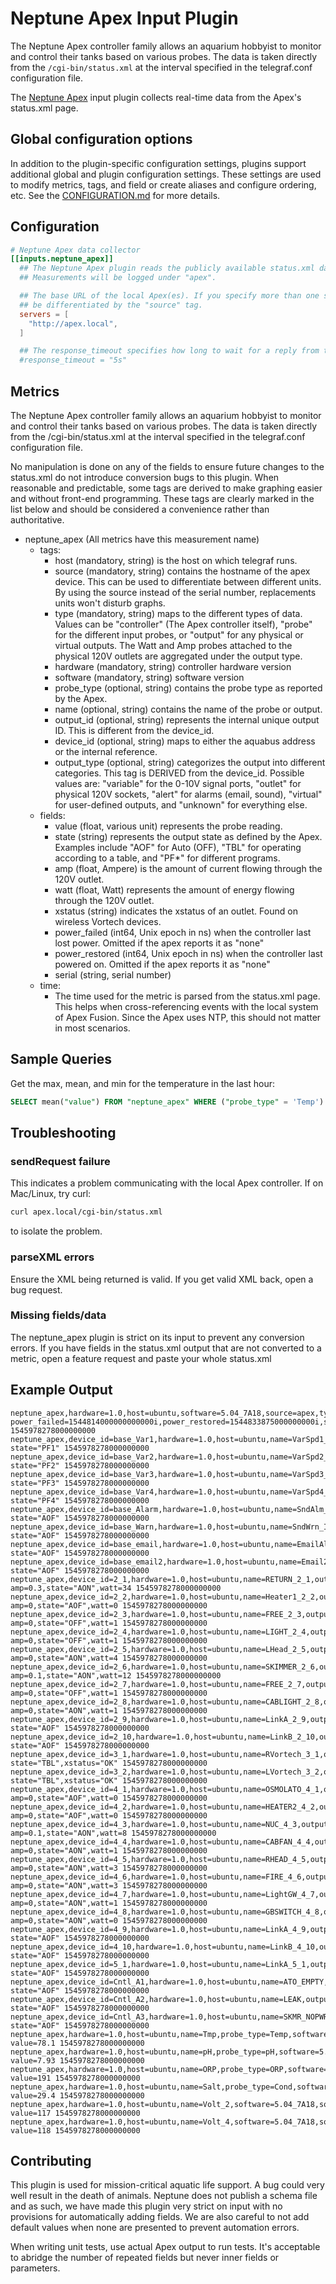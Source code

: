 # Neptune Apex Input Plugin

The Neptune Apex controller family allows an aquarium hobbyist to monitor and
control their tanks based on various probes. The data is taken directly from the
`/cgi-bin/status.xml` at the interval specified in the telegraf.conf
configuration file.

The [Neptune Apex](https://www.neptunesystems.com/) input plugin collects
real-time data from the Apex's status.xml page.

## Global configuration options <!-- @/docs/includes/plugin_config.md -->

In addition to the plugin-specific configuration settings, plugins support
additional global and plugin configuration settings. These settings are used to
modify metrics, tags, and field or create aliases and configure ordering, etc.
See the [CONFIGURATION.md][CONFIGURATION.md] for more details.

[CONFIGURATION.md]: ../../../docs/CONFIGURATION.md#plugins

## Configuration

```toml @sample.conf
# Neptune Apex data collector
[[inputs.neptune_apex]]
  ## The Neptune Apex plugin reads the publicly available status.xml data from a local Apex.
  ## Measurements will be logged under "apex".

  ## The base URL of the local Apex(es). If you specify more than one server, they will
  ## be differentiated by the "source" tag.
  servers = [
    "http://apex.local",
  ]

  ## The response_timeout specifies how long to wait for a reply from the Apex.
  #response_timeout = "5s"

```

## Metrics

The Neptune Apex controller family allows an aquarium hobbyist to monitor and
control their tanks based on various probes. The data is taken directly from the
/cgi-bin/status.xml at the interval specified in the telegraf.conf configuration
file.

No manipulation is done on any of the fields to ensure future changes to the
status.xml do not introduce conversion bugs to this plugin. When reasonable and
predictable, some tags are derived to make graphing easier and without front-end
programming. These tags are clearly marked in the list below and should be
considered a convenience rather than authoritative.

- neptune_apex (All metrics have this measurement name)
  - tags:
    - host (mandatory, string) is the host on which telegraf runs.
    - source (mandatory, string) contains the hostname of the apex device. This can be used to differentiate between
    different units. By using the source instead of the serial number, replacements units won't disturb graphs.
    - type (mandatory, string) maps to the different types of data. Values can be "controller" (The Apex controller
    itself), "probe" for the different input probes, or "output" for any physical or virtual outputs. The Watt and Amp
    probes attached to the physical 120V outlets are aggregated under the output type.
    - hardware (mandatory, string) controller hardware version
    - software (mandatory, string) software version
    - probe_type (optional, string) contains the probe type as reported by the Apex.
    - name (optional, string) contains the name of the probe or output.
    - output_id (optional, string) represents the internal unique output ID. This is different from the device_id.
    - device_id (optional, string) maps to either the aquabus address or the internal reference.
    - output_type (optional, string) categorizes the output into different categories. This tag is DERIVED from the
    device_id. Possible values are: "variable" for the 0-10V signal ports, "outlet" for physical 120V sockets, "alert"
    for alarms (email, sound), "virtual" for user-defined outputs, and "unknown" for everything else.
  - fields:
    - value (float, various unit) represents the probe reading.
    - state (string) represents the output state as defined by the Apex. Examples include "AOF" for Auto (OFF), "TBL"
    for operating according to a table, and "PF*" for different programs.
    - amp (float, Ampere) is the amount of current flowing through the 120V outlet.
    - watt (float, Watt) represents the amount of energy flowing through the 120V outlet.
    - xstatus (string) indicates the xstatus of an outlet. Found on wireless Vortech devices.
    - power_failed (int64, Unix epoch in ns) when the controller last lost power. Omitted if the apex reports it as "none"
    - power_restored (int64, Unix epoch in ns) when the controller last powered on. Omitted if the apex reports it as "none"
    - serial (string, serial number)
  - time:
    - The time used for the metric is parsed from the status.xml page. This helps when cross-referencing events with
     the local system of Apex Fusion. Since the Apex uses NTP, this should not matter in most scenarios.

## Sample Queries

Get the max, mean, and min for the temperature in the last hour:

```sql
SELECT mean("value") FROM "neptune_apex" WHERE ("probe_type" = 'Temp') AND time >= now() - 6h GROUP BY time(20s)
```

## Troubleshooting

### sendRequest failure

This indicates a problem communicating with the local Apex controller. If on
Mac/Linux, try curl:

```sh
curl apex.local/cgi-bin/status.xml
```

to isolate the problem.

### parseXML errors

Ensure the XML being returned is valid. If you get valid XML back, open a bug
request.

### Missing fields/data

The neptune_apex plugin is strict on its input to prevent any conversion
errors. If you have fields in the status.xml output that are not converted to a
metric, open a feature request and paste your whole status.xml

## Example Output

```text
neptune_apex,hardware=1.0,host=ubuntu,software=5.04_7A18,source=apex,type=controller power_failed=1544814000000000000i,power_restored=1544833875000000000i,serial="AC5:12345" 1545978278000000000
neptune_apex,device_id=base_Var1,hardware=1.0,host=ubuntu,name=VarSpd1_I1,output_id=0,output_type=variable,software=5.04_7A18,source=apex,type=output state="PF1" 1545978278000000000
neptune_apex,device_id=base_Var2,hardware=1.0,host=ubuntu,name=VarSpd2_I2,output_id=1,output_type=variable,software=5.04_7A18,source=apex,type=output state="PF2" 1545978278000000000
neptune_apex,device_id=base_Var3,hardware=1.0,host=ubuntu,name=VarSpd3_I3,output_id=2,output_type=variable,software=5.04_7A18,source=apex,type=output state="PF3" 1545978278000000000
neptune_apex,device_id=base_Var4,hardware=1.0,host=ubuntu,name=VarSpd4_I4,output_id=3,output_type=variable,software=5.04_7A18,source=apex,type=output state="PF4" 1545978278000000000
neptune_apex,device_id=base_Alarm,hardware=1.0,host=ubuntu,name=SndAlm_I6,output_id=4,output_type=alert,software=5.04_7A18,source=apex,type=output state="AOF" 1545978278000000000
neptune_apex,device_id=base_Warn,hardware=1.0,host=ubuntu,name=SndWrn_I7,output_id=5,output_type=alert,software=5.04_7A18,source=apex,type=output state="AOF" 1545978278000000000
neptune_apex,device_id=base_email,hardware=1.0,host=ubuntu,name=EmailAlm_I5,output_id=6,output_type=alert,software=5.04_7A18,source=apex,type=output state="AOF" 1545978278000000000
neptune_apex,device_id=base_email2,hardware=1.0,host=ubuntu,name=Email2Alm_I9,output_id=7,output_type=alert,software=5.04_7A18,source=apex,type=output state="AOF" 1545978278000000000
neptune_apex,device_id=2_1,hardware=1.0,host=ubuntu,name=RETURN_2_1,output_id=8,output_type=outlet,software=5.04_7A18,source=apex,type=output amp=0.3,state="AON",watt=34 1545978278000000000
neptune_apex,device_id=2_2,hardware=1.0,host=ubuntu,name=Heater1_2_2,output_id=9,output_type=outlet,software=5.04_7A18,source=apex,type=output amp=0,state="AOF",watt=0 1545978278000000000
neptune_apex,device_id=2_3,hardware=1.0,host=ubuntu,name=FREE_2_3,output_id=10,output_type=outlet,software=5.04_7A18,source=apex,type=output amp=0,state="OFF",watt=1 1545978278000000000
neptune_apex,device_id=2_4,hardware=1.0,host=ubuntu,name=LIGHT_2_4,output_id=11,output_type=outlet,software=5.04_7A18,source=apex,type=output amp=0,state="OFF",watt=1 1545978278000000000
neptune_apex,device_id=2_5,hardware=1.0,host=ubuntu,name=LHead_2_5,output_id=12,output_type=outlet,software=5.04_7A18,source=apex,type=output amp=0,state="AON",watt=4 1545978278000000000
neptune_apex,device_id=2_6,hardware=1.0,host=ubuntu,name=SKIMMER_2_6,output_id=13,output_type=outlet,software=5.04_7A18,source=apex,type=output amp=0.1,state="AON",watt=12 1545978278000000000
neptune_apex,device_id=2_7,hardware=1.0,host=ubuntu,name=FREE_2_7,output_id=14,output_type=outlet,software=5.04_7A18,source=apex,type=output amp=0,state="OFF",watt=1 1545978278000000000
neptune_apex,device_id=2_8,hardware=1.0,host=ubuntu,name=CABLIGHT_2_8,output_id=15,output_type=outlet,software=5.04_7A18,source=apex,type=output amp=0,state="AON",watt=1 1545978278000000000
neptune_apex,device_id=2_9,hardware=1.0,host=ubuntu,name=LinkA_2_9,output_id=16,output_type=unknown,software=5.04_7A18,source=apex,type=output state="AOF" 1545978278000000000
neptune_apex,device_id=2_10,hardware=1.0,host=ubuntu,name=LinkB_2_10,output_id=17,output_type=unknown,software=5.04_7A18,source=apex,type=output state="AOF" 1545978278000000000
neptune_apex,device_id=3_1,hardware=1.0,host=ubuntu,name=RVortech_3_1,output_id=18,output_type=unknown,software=5.04_7A18,source=apex,type=output state="TBL",xstatus="OK" 1545978278000000000
neptune_apex,device_id=3_2,hardware=1.0,host=ubuntu,name=LVortech_3_2,output_id=19,output_type=unknown,software=5.04_7A18,source=apex,type=output state="TBL",xstatus="OK" 1545978278000000000
neptune_apex,device_id=4_1,hardware=1.0,host=ubuntu,name=OSMOLATO_4_1,output_id=20,output_type=outlet,software=5.04_7A18,source=apex,type=output amp=0,state="AOF",watt=0 1545978278000000000
neptune_apex,device_id=4_2,hardware=1.0,host=ubuntu,name=HEATER2_4_2,output_id=21,output_type=outlet,software=5.04_7A18,source=apex,type=output amp=0,state="AOF",watt=0 1545978278000000000
neptune_apex,device_id=4_3,hardware=1.0,host=ubuntu,name=NUC_4_3,output_id=22,output_type=outlet,software=5.04_7A18,source=apex,type=output amp=0.1,state="AON",watt=8 1545978278000000000
neptune_apex,device_id=4_4,hardware=1.0,host=ubuntu,name=CABFAN_4_4,output_id=23,output_type=outlet,software=5.04_7A18,source=apex,type=output amp=0,state="AON",watt=1 1545978278000000000
neptune_apex,device_id=4_5,hardware=1.0,host=ubuntu,name=RHEAD_4_5,output_id=24,output_type=outlet,software=5.04_7A18,source=apex,type=output amp=0,state="AON",watt=3 1545978278000000000
neptune_apex,device_id=4_6,hardware=1.0,host=ubuntu,name=FIRE_4_6,output_id=25,output_type=outlet,software=5.04_7A18,source=apex,type=output amp=0,state="AON",watt=3 1545978278000000000
neptune_apex,device_id=4_7,hardware=1.0,host=ubuntu,name=LightGW_4_7,output_id=26,output_type=outlet,software=5.04_7A18,source=apex,type=output amp=0,state="AON",watt=1 1545978278000000000
neptune_apex,device_id=4_8,hardware=1.0,host=ubuntu,name=GBSWITCH_4_8,output_id=27,output_type=outlet,software=5.04_7A18,source=apex,type=output amp=0,state="AON",watt=0 1545978278000000000
neptune_apex,device_id=4_9,hardware=1.0,host=ubuntu,name=LinkA_4_9,output_id=28,output_type=unknown,software=5.04_7A18,source=apex,type=output state="AOF" 1545978278000000000
neptune_apex,device_id=4_10,hardware=1.0,host=ubuntu,name=LinkB_4_10,output_id=29,output_type=unknown,software=5.04_7A18,source=apex,type=output state="AOF" 1545978278000000000
neptune_apex,device_id=5_1,hardware=1.0,host=ubuntu,name=LinkA_5_1,output_id=30,output_type=unknown,software=5.04_7A18,source=apex,type=output state="AOF" 1545978278000000000
neptune_apex,device_id=Cntl_A1,hardware=1.0,host=ubuntu,name=ATO_EMPTY,output_id=31,output_type=virtual,software=5.04_7A18,source=apex,type=output state="AOF" 1545978278000000000
neptune_apex,device_id=Cntl_A2,hardware=1.0,host=ubuntu,name=LEAK,output_id=32,output_type=virtual,software=5.04_7A18,source=apex,type=output state="AOF" 1545978278000000000
neptune_apex,device_id=Cntl_A3,hardware=1.0,host=ubuntu,name=SKMR_NOPWR,output_id=33,output_type=virtual,software=5.04_7A18,source=apex,type=output state="AOF" 1545978278000000000
neptune_apex,hardware=1.0,host=ubuntu,name=Tmp,probe_type=Temp,software=5.04_7A18,source=apex,type=probe value=78.1 1545978278000000000
neptune_apex,hardware=1.0,host=ubuntu,name=pH,probe_type=pH,software=5.04_7A18,source=apex,type=probe value=7.93 1545978278000000000
neptune_apex,hardware=1.0,host=ubuntu,name=ORP,probe_type=ORP,software=5.04_7A18,source=apex,type=probe value=191 1545978278000000000
neptune_apex,hardware=1.0,host=ubuntu,name=Salt,probe_type=Cond,software=5.04_7A18,source=apex,type=probe value=29.4 1545978278000000000
neptune_apex,hardware=1.0,host=ubuntu,name=Volt_2,software=5.04_7A18,source=apex,type=probe value=117 1545978278000000000
neptune_apex,hardware=1.0,host=ubuntu,name=Volt_4,software=5.04_7A18,source=apex,type=probe value=118 1545978278000000000
```

## Contributing

This plugin is used for mission-critical aquatic life support. A bug could very
well result in the death of animals. Neptune does not publish a schema file and
as such, we have made this plugin very strict on input with no provisions for
automatically adding fields. We are also careful to not add default values when
none are presented to prevent automation errors.

When writing unit tests, use actual Apex output to run tests. It's acceptable to
abridge the number of repeated fields but never inner fields or parameters.
